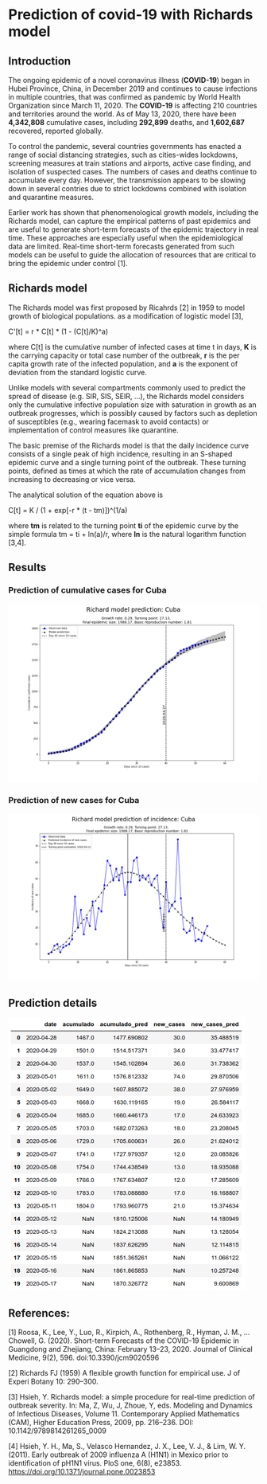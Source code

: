 # Prediction of covid-19 with Richards model

## Introduction
The ongoing epidemic of a novel coronavirus illness (**COVID-19**) began in Hubei Province, China,
in December 2019 and continues to cause infections in multiple countries, that was 
confirmed as pandemic by World Health Organization since March 11, 2020. The **COVID-19** is 
affecting 210 countries and territories around the world. As of May 13, 2020, there have been
**4,342,808** cumulative cases, including **292,899** deaths, and **1,602,687** recovered, 
reported globally.  

To control the pandemic, several countries governments has enacted a range of social distancing 
strategies, such as cities-wides lockdowns, screening measures at train stations and airports, 
active case finding, and isolation of suspected cases. The numbers of cases and deaths continue 
to accumulate every day. However, the transmission appears to be slowing down in several contries 
due to strict lockdowns combined with isolation and quarantine measures.

Earlier work has shown that phenomenological growth models, including the Richards model, can capture 
the empirical patterns of past epidemics and are useful to generate short-term forecasts of the epidemic 
trajectory in real time. These approaches are especially useful when the epidemiological data are 
limited. Real-time short-term forecasts generated from such models can be useful to guide the 
allocation of resources that are critical to bring the epidemic under control [1].

## Richards model
The Richards model was first proposed by Ricahrds [2] in 1959 to model growth of biological 
populations. as a modification of logistic model [3], 

C'[t] = r * C[t] * (1 - (C[t]/K)^a)                                                     

where C[t] is the cumulative number of infected cases at time t in days, **K** is the carrying
capacity or total case number of the outbreak, **r** is the per capita growth rate of the 
infected population, and **a** is the exponent of deviation from the standard logistic curve.

Unlike models with several compartments commonly used to predict the spread of disease 
(e.g. SIR, SIS, SEIR, ...), 
the Richards model considers only the cumulative infective population size with saturation 
in growth as an outbreak progresses, which is possibly caused by factors such as depletion of 
susceptibles (e.g., wearing facemask to avoid contacts) or implementation of control measures 
like quarantine. 

The basic premise of the Richards model is that the daily incidence curve consists of a single 
peak of high incidence, resulting in an S-shaped epidemic curve and a single turning point of the
outbreak. These turning points, defined as times at which the rate of accumulation changes from 
increasing to decreasing or vice versa. 

The analytical solution of the equation above is

C[t] = K / (1 + exp[-r * (t - tm)])^(1/a)

where **tm** is related to the turning point **ti** of the epidemic curve by the simple formula
tm = ti + ln(a)/r, where **ln** is the natural logarithm function [3,4].

## Results

### Prediction of cumulative cases for Cuba
![](results/Cuba/cumulative_prediction_plot.png)

### Prediction of new cases for Cuba
![](results/Cuba/newcases_prediction_plot.png)

## Prediction details
![](results/Cuba/prediction_data.png)

## References:
[1] Roosa, K., Lee, Y., Luo, R., Kirpich, A., Rothenberg, R., Hyman, J. M., … Chowell, G. (2020). 
    Short-term Forecasts of the COVID-19 Epidemic in Guangdong and Zhejiang, China: February 13–23, 2020. 
    Journal of Clinical Medicine, 9(2), 596. doi:10.3390/jcm9020596

[2] Richards FJ (1959) A flexible growth function for empirical use.  J of Experi Botany 10: 290–300.

[3] Hsieh, Y. Richards model: a simple procedure for real-time prediction of outbreak severity. 
    In: Ma, Z, Wu, J, Zhoue, Y, eds. Modeling and Dynamics of Infectious Diseases, Volume 11. 
    Contemporary Applied Mathematics (CAM), Higher Education Press, 2009, pp. 216–236. 
    DOI: 10.1142/9789814261265_0009

[4] Hsieh, Y. H., Ma, S., Velasco Hernandez, J. X., Lee, V. J., & Lim, W. Y. (2011). 
    Early outbreak of 2009 influenza A (H1N1) in Mexico prior to identification of pH1N1 virus. 
    PloS one, 6(8), e23853. https://doi.org/10.1371/journal.pone.0023853
   